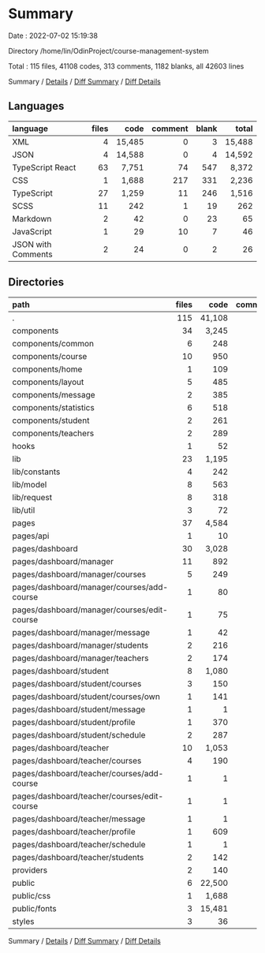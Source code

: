 # Summary

Date : 2022-07-02 15:19:38

Directory /home/lin/OdinProject/course-management-system

Total : 115 files,  41108 codes, 313 comments, 1182 blanks, all 42603 lines

Summary / [Details](details.md) / [Diff Summary](diff.md) / [Diff Details](diff-details.md)

## Languages
| language | files | code | comment | blank | total |
| :--- | ---: | ---: | ---: | ---: | ---: |
| XML | 4 | 15,485 | 0 | 3 | 15,488 |
| JSON | 4 | 14,588 | 0 | 4 | 14,592 |
| TypeScript React | 63 | 7,751 | 74 | 547 | 8,372 |
| CSS | 1 | 1,688 | 217 | 331 | 2,236 |
| TypeScript | 27 | 1,259 | 11 | 246 | 1,516 |
| SCSS | 11 | 242 | 1 | 19 | 262 |
| Markdown | 2 | 42 | 0 | 23 | 65 |
| JavaScript | 1 | 29 | 10 | 7 | 46 |
| JSON with Comments | 2 | 24 | 0 | 2 | 26 |

## Directories
| path | files | code | comment | blank | total |
| :--- | ---: | ---: | ---: | ---: | ---: |
| . | 115 | 41,108 | 313 | 1,182 | 42,603 |
| components | 34 | 3,245 | 27 | 235 | 3,507 |
| components/common | 6 | 248 | 2 | 16 | 266 |
| components/course | 10 | 950 | 7 | 67 | 1,024 |
| components/home | 1 | 109 | 2 | 10 | 121 |
| components/layout | 5 | 485 | 2 | 41 | 528 |
| components/message | 2 | 385 | 0 | 26 | 411 |
| components/statistics | 6 | 518 | 3 | 41 | 562 |
| components/student | 2 | 261 | 0 | 14 | 275 |
| components/teachers | 2 | 289 | 11 | 20 | 320 |
| hooks | 1 | 52 | 0 | 11 | 63 |
| lib | 23 | 1,195 | 6 | 227 | 1,428 |
| lib/constants | 4 | 242 | 0 | 35 | 277 |
| lib/model | 8 | 563 | 3 | 120 | 686 |
| lib/request | 8 | 318 | 3 | 61 | 382 |
| lib/util | 3 | 72 | 0 | 11 | 83 |
| pages | 37 | 4,584 | 49 | 315 | 4,948 |
| pages/api | 1 | 10 | 1 | 3 | 14 |
| pages/dashboard | 30 | 3,028 | 47 | 267 | 3,342 |
| pages/dashboard/manager | 11 | 892 | 0 | 85 | 977 |
| pages/dashboard/manager/courses | 5 | 249 | 0 | 30 | 279 |
| pages/dashboard/manager/courses/add-course | 1 | 80 | 0 | 10 | 90 |
| pages/dashboard/manager/courses/edit-course | 1 | 75 | 0 | 9 | 84 |
| pages/dashboard/manager/message | 1 | 42 | 0 | 4 | 46 |
| pages/dashboard/manager/students | 2 | 216 | 0 | 18 | 234 |
| pages/dashboard/manager/teachers | 2 | 174 | 0 | 19 | 193 |
| pages/dashboard/student | 8 | 1,080 | 8 | 100 | 1,188 |
| pages/dashboard/student/courses | 3 | 150 | 8 | 12 | 170 |
| pages/dashboard/student/courses/own | 1 | 141 | 8 | 8 | 157 |
| pages/dashboard/student/message | 1 | 1 | 0 | 1 | 2 |
| pages/dashboard/student/profile | 1 | 370 | 0 | 31 | 401 |
| pages/dashboard/student/schedule | 2 | 287 | 0 | 32 | 319 |
| pages/dashboard/teacher | 10 | 1,053 | 39 | 81 | 1,173 |
| pages/dashboard/teacher/courses | 4 | 190 | 0 | 14 | 204 |
| pages/dashboard/teacher/courses/add-course | 1 | 1 | 0 | 1 | 2 |
| pages/dashboard/teacher/courses/edit-course | 1 | 1 | 0 | 1 | 2 |
| pages/dashboard/teacher/message | 1 | 1 | 0 | 1 | 2 |
| pages/dashboard/teacher/profile | 1 | 609 | 32 | 44 | 685 |
| pages/dashboard/teacher/schedule | 1 | 1 | 0 | 1 | 2 |
| pages/dashboard/teacher/students | 2 | 142 | 7 | 10 | 159 |
| providers | 2 | 140 | 0 | 17 | 157 |
| public | 6 | 22,500 | 217 | 335 | 23,052 |
| public/css | 1 | 1,688 | 217 | 331 | 2,236 |
| public/fonts | 3 | 15,481 | 0 | 3 | 15,484 |
| styles | 3 | 36 | 0 | 5 | 41 |

Summary / [Details](details.md) / [Diff Summary](diff.md) / [Diff Details](diff-details.md)